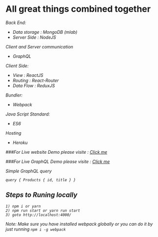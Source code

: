 # All great things combined together


<i>Back End:<i>
   * Data storage : MongoDB (mlab)
   * Server Side  : NodeJS
    
<i>Client and Server communication </i>
   * GraphQL

<i>Client Side:</i>
   * View        : ReactJS
   * Routing     : React-Router
   * Data Flow   : ReduxJS
    
<i>Bundler:<i>
   * Webpack
    
<i>Java Script Standard:<i>
   * ES6
     
<i>Hosting </i>
   * Heroku

###For Live website Demo please visite : [Click me](https://node-mongo-graphql.herokuapp.com/)

###For Live GraphQL Demo please visite : [Click me](https://node-mongo-graphql.herokuapp.com/api)

<i>Simple GraphQL query</i>

`query { Products { id, title } }`

## Steps to Runing locally
    1) npm i or yarn
    2) npm run start or yarn run start
    3) goto http://localhost:4000/
    


Note: Make sure you have installed webpack globally or you can do it by just running 
    `npm i -g webpack`
      
